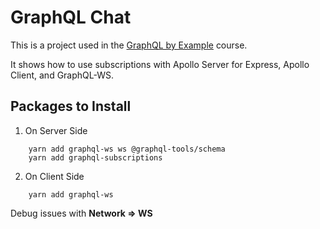 # GraphQL Chat

This is a project used in the [GraphQL by Example](https://www.udemy.com/course/graphql-by-example/?referralCode=7ACEB04674F000BAC061) course.

It shows how to use subscriptions with Apollo Server for Express, Apollo Client, and GraphQL-WS.

## Packages to Install 

1. On Server Side

```
    yarn add graphql-ws ws @graphql-tools/schema
    yarn add graphql-subscriptions
```

2. On Client Side

```
    yarn add graphql-ws
```

Debug issues with **Network => WS**